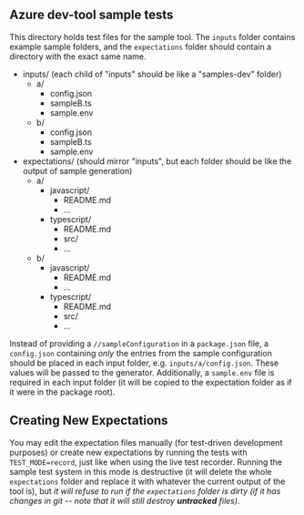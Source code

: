 ## Azure dev-tool sample tests

This directory holds test files for the sample tool. The `inputs` folder contains example sample folders, and the `expectations` folder should contain a directory with the exact same name.

- inputs/ (each child of "inputs" should be like a "samples-dev" folder)
  - a/
    - config.json
    - sampleB.ts
    - sample.env
  - b/
    - config.json
    - sampleB.ts
    - sample.env
- expectations/ (should mirror "inputs", but each folder should be like the output of sample generation)
  - a/
    - javascript/
      - README.md
      - ...
    - typescript/
      - README.md
      - src/
      - ...
  - b/
    - javascript/
      - README.md
      - ...
    - typescript/
      - README.md
      - src/
      - ...

Instead of providing a `//sampleConfiguration` in a `package.json` file, a `config.json` containing _only_ the entries from the sample configuration should be placed in each input folder, e.g. `inputs/a/config.json`. These values will be passed to the generator. Additionally, a `sample.env` file is required in each input folder (it will be copied to the expectation folder as if it were in the package root).

## Creating New Expectations

You may edit the expectation files manually (for test-driven development purposes) or create new expectations by running the tests with `TEST_MODE=record`, just like when using the live test recorder. Running the sample test system in this mode is destructive (it will delete the whole `expectations` folder and replace it with whatever the current output of the tool is), but _it will refuse to run if the `expectations` folder is dirty (if it has changes in git -- note that it will still destroy **untracked** files)_.
